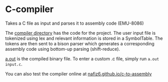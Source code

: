 # C-compiler
Takes a C file as input and parses it to assembly code (EMU-8086)

The [compiler directory](../../tree/master/compiler/) has the code for the project. The user input file is tokenized using lex and relevant information is stored in a SymbolTable. The tokens are then sent to a bison parser which generates a corresponding assembly code using bottom-up parsing (shift-reduce).

[a.out](../a.out) is the compiled binary file. To enter a custom .c file, simply run `a.out input.c`. 

You can also test the compiler online at [nafiz6.github.io/c-to-assembly](https://nafiz6.github.io/c-to-assembly.html)
